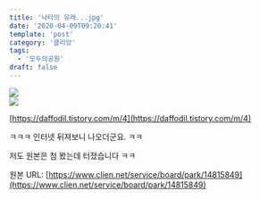 ```yaml
---
title: '낙타의 유래...jpg'
date: '2020-04-09T09:20:41'
template: 'post'
category: '클리앙'
tags: 
  - '모두의공원'
draft: false
---
```


![](https://i.imgur.com/3yI5q2A.jpg)  
![](https://i.imgur.com/SP9Xy9c.jpg)

[https://daffodil.tistory.com/m/4](https://daffodil.tistory.com/m/4)

ㅋㅋㅋ 인터넷 뒤져보니 나오더군요. ㅋㅋ

저도 원본은 첨 봤는데 터졌습니다 ㅋㅋ

원본 URL: [https://www.clien.net/service/board/park/14815849](https://www.clien.net/service/board/park/14815849)